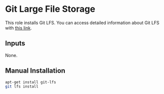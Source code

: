 # Git Large File Storage

This role installs Git LFS. You can access detailed information about Git LFS with [this link](https://git-lfs.github.com/).

## Inputs

None.

## Manual Installation

```bash
apt-get install git-lfs
git lfs install
```
